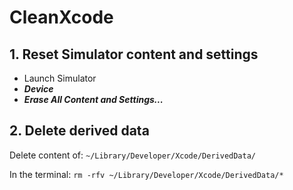 # CleanXcode

## 1. Reset Simulator content and settings

- Launch Simulator
- ***Device***
- ***Erase All Content and Settings...***

## 2. Delete derived data

Delete content of: `~/Library/Developer/Xcode/DerivedData/`

In the terminal:
`rm -rfv ~/Library/Developer/Xcode/DerivedData/*`
